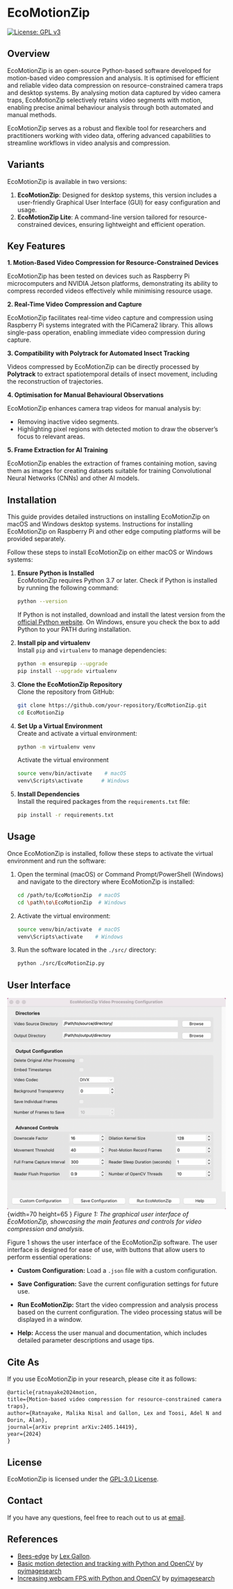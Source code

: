 
# EcoMotionZip
[![License: GPL v3](https://img.shields.io/badge/License-GPLv3-blue.svg)](https://choosealicense.com/licenses/gpl-3.0/)


## Overview

EcoMotionZip is an open-source Python-based software developed for motion-based video compression and analysis. It is optimised for efficient and reliable video data compression on resource-constrained camera traps and desktop systems. By analysing motion data captured by video camera traps, EcoMotionZip selectively retains video segments with motion, enabling precise animal behaviour analysis through both automated and manual methods.

EcoMotionZip serves as a robust and flexible tool for researchers and practitioners working with video data, offering advanced capabilities to streamline workflows in video analysis and compression.

## Variants

EcoMotionZip is available in two versions:

1. **EcoMotionZip**: Designed for desktop systems, this version includes a user-friendly Graphical User Interface (GUI) for easy configuration and usage.
2. **EcoMotionZip Lite**: A command-line version tailored for resource-constrained devices, ensuring lightweight and efficient operation.

## Key Features

**1. Motion-Based Video Compression for Resource-Constrained Devices**

EcoMotionZip has been tested on devices such as Raspberry Pi microcomputers and NVIDIA Jetson platforms, demonstrating its ability to compress recorded videos effectively while minimising resource usage.

**2. Real-Time Video Compression and Capture**

EcoMotionZip facilitates real-time video capture and compression using Raspberry Pi systems integrated with the PiCamera2 library. This allows single-pass operation, enabling immediate video compression during capture.

**3. Compatibility with Polytrack for Automated Insect Tracking**

Videos compressed by EcoMotionZip can be directly processed by **Polytrack** to extract spatiotemporal details of insect movement, including the reconstruction of trajectories.

**4. Optimisation for Manual Behavioural Observations**

EcoMotionZip enhances camera trap videos for manual analysis by:
   - Removing inactive video segments.
   - Highlighting pixel regions with detected motion to draw the observer’s focus to relevant areas.

**5. Frame Extraction for AI Training**

EcoMotionZip enables the extraction of frames containing motion, saving them as images for creating datasets suitable for training Convolutional Neural Networks (CNNs) and other AI models.


## Installation

This guide provides detailed instructions on installing EcoMotionZip on macOS and Windows desktop systems. Instructions for installing EcoMotionZip on Raspberry Pi and other edge computing platforms will be provided separately.

Follow these steps to install EcoMotionZip on either macOS or Windows systems:

1. **Ensure Python is Installed**  
   EcoMotionZip requires Python 3.7 or later. Check if Python is installed by running the following command:
   ```bash
   python --version   
   ```
   If Python is not installed, download and install the latest version from the [official Python website](https://www.python.org/downloads/). On Windows, ensure you check the box to add Python to your PATH during installation.

2. **Install pip and virtualenv**  
   Install `pip` and `virtualenv` to manage dependencies:
   ```bash
   python -m ensurepip --upgrade  
   pip install --upgrade virtualenv
   ```

3. **Clone the EcoMotionZip Repository**  
   Clone the repository from GitHub:
   ```bash
   git clone https://github.com/your-repository/EcoMotionZip.git
   cd EcoMotionZip
   ```

4. **Set Up a Virtual Environment**  
   Create and activate a virtual environment:
   ```bash
   python -m virtualenv venv   
   ```
   
   Activate the virtual environment
   ```bash
   source venv/bin/activate    # macOS
   venv\Scripts\activate      # Windows
   ```

5. **Install Dependencies**  
   Install the required packages from the `requirements.txt` file:
   ```bash
   pip install -r requirements.txt
   ```


## Usage

Once EcoMotionZip is installed, follow these steps to activate the virtual environment and run the software:

1. Open the terminal (macOS) or Command Prompt/PowerShell (Windows) and navigate to the directory where EcoMotionZip is installed:
   ```bash
   cd /path/to/EcoMotionZip  # macOS
   cd \path\to\EcoMotionZip  # Windows
   ```

2. Activate the virtual environment:
   ```bash
   source venv/bin/activate  # macOS
   venv\Scripts\activate    # Windows
   ```

3. Run the software located in the `./src/` directory:
   ```bash
   python ./src/EcoMotionZip.py
   ```

## User Interface

![EcoMotionZip GUI](docs/assets/EcoMotionZip_GUI.png){width=70 height=65 }
*Figure 1: The graphical user interface of EcoMotionZip, showcasing the main features and controls for video compression and analysis.*

Figure 1 shows the user interface of the EcoMotionZip software. The user interface is designed for ease of use, with buttons that allow users to perform essential operations:

- **Custom Configuration:** Load a `.json` file with a custom configuration.

- **Save Configuration:** Save the current configuration settings for future use.

- **Run EcoMotionZip:** Start the video compression and analysis process based on the current configuration. The video processing status will be displayed in a window.

- **Help:** Access the user manual and documentation, which includes detailed parameter descriptions and usage tips.





## Cite As

If you use EcoMotionZip in your research, please cite it as follows:

```
@article{ratnayake2024motion,
title={Motion-based video compression for resource-constrained camera traps},
author={Ratnayake, Malika Nisal and Gallon, Lex and Toosi, Adel N and Dorin, Alan},
journal={arXiv preprint arXiv:2405.14419},
year={2024}
}
```


## License

EcoMotionZip is licensed under the [GPL-3.0 License](LICENSE).

## Contact

If you have any questions, feel free to reach out to us at [email](mailto:malika.ratnayake@monash.edu).

## References

* [Bees-edge](https://github.com/byebrid/bees-edge) by [Lex Gallon](https://github.com/byebrid).
* [Basic motion detection and tracking with Python and OpenCV](https://pyimagesearch.com/2015/05/25/basic-motion-detection-and-tracking-with-python-and-opencv/) by [pyimagesearch](https://pyimagesearch.com)
* [Increasing webcam FPS with Python and OpenCV](https://pyimagesearch.com/2015/12/21/increasing-webcam-fps-with-python-and-opencv/) by [pyimagesearch](https://pyimagesearch.com)




